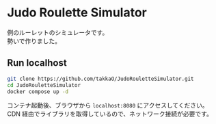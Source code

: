 # Judo Roulette Simulator

例のルーレットのシミュレータです。  
勢いで作りました。

## Run localhost

```bash
git clone https://github.com/takkaO/JudoRouletteSimulator.git
cd JudoRouletteSimulator
docker compose up -d
```

コンテナ起動後、ブラウザから `localhost:8080` にアクセスしてください。  
CDN 経由でライブラリを取得しているので、ネットワーク接続が必要です。